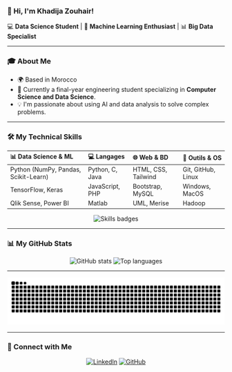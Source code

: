 ### 👋 Hi, I'm Khadija Zouhair!

💻 **Data Science Student** | 🤖 **Machine Learning Enthusiast** | 📊 **Big Data Specialist**

---

### 🎓 About Me

- 🌍 Based in Morocco
- 🎯 Currently a final-year engineering student specializing in **Computer Science and Data Science**.
- 💡 I'm passionate about using AI and data analysis to solve complex problems.

---

### 🛠️ My Technical Skills

| 📊 Data Science & ML | 💻 Langages | 🌐 Web & BD | 🧰 Outils & OS |
| :--- | :--- | :--- | :--- |
| Python (NumPy, Pandas, Scikit-Learn) | Python, C, Java | HTML, CSS, Tailwind | Git, GitHub, Linux |
| TensorFlow, Keras | JavaScript, PHP | Bootstrap, MySQL | Windows, MacOS |
| Qlik Sense, Power BI | Matlab | UML, Merise | Hadoop |

<div align="center">
  <img src="https://skillicons.dev/icons?i=python,tensorflow,scikitlearn,mysql,html,css,bootstrap,tailwind,github,linux,windows" alt="Skills badges" />
</div>

---

### 📊 My GitHub Stats

<div align="center">
  <img src="https://github-readme-stats.vercel.app/api?username=khzouhair&show_icons=true&theme=radical" alt="GitHub stats" />
  <img src="https://github-readme-stats.vercel.app/api/top-langs/?username=khzouhair&layout=compact&theme=radical" alt="Top languages" />
</div>

---

<div align="center">
  <img src="https://github.com/sagnikghoshcr7/images/blob/master/Profile%20Readme/github-contribution-grid-snake.svg" alt="Snake animation"/>
</div>

---

### 🤝 Connect with Me

<div align="center">
  <a href="https://www.linkedin.com/in/zouhair-khadija/" target="_blank"><img src="https://img.shields.io/badge/LinkedIn-0077B5?style=for-the-badge&logo=linkedin&logoColor=white" alt="LinkedIn"/></a>
  <a href="https://github.com/khzouhair" target="_blank"><img src="https://img.shields.io/badge/GitHub-100000?style=for-the-badge&logo=github&logoColor=white" alt="GitHub"/></a>
</div>
